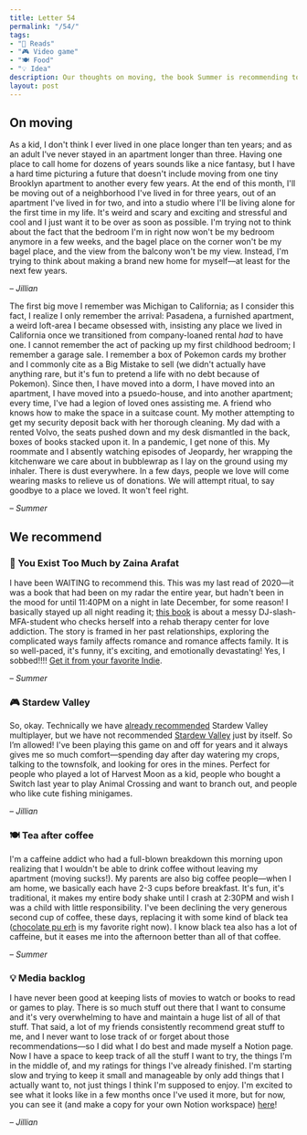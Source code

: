 ```yaml
---
title: Letter 54
permalink: "/54/"
tags:
- "📖 Reads"
- "🎮 Video game"
- "🍽️ Food"
- "💡 Idea"
description: Our thoughts on moving, the book Summer is recommending to everyone she knows, a cozy farming game, a new caffeine strategy, and a list of stuff.
layout: post
---
```


## On moving

As a kid, I don't think I ever lived in one place longer than ten years; and as an adult I've never stayed in an apartment longer than three. Having one place to call home for dozens of years sounds like a nice fantasy, but I have a hard time picturing a future that doesn't include moving from one tiny Brooklyn apartment to another every few years. At the end of this month, I'll be moving out of a neighborhood I've lived in for three years, out of an apartment I've lived in for two, and into a studio where I'll be living alone for the first time in my life. It's weird and scary and exciting and stressful and cool and I just want it to be over as soon as possible. I'm trying not to think about the fact that the bedroom I'm in right now won't be my bedroom anymore in a few weeks, and the bagel place on the corner won't be my bagel place, and the view from the balcony won't be my view. Instead, I'm trying to think about making a brand new home for myself—at least for the next few years.

– *Jillian*

The first big move I remember was Michigan to California; as I consider this fact, I realize I only remember the arrival: Pasadena, a furnished apartment, a weird loft-area I became obsessed with, insisting any place we lived in California once we transitioned from company-loaned rental *had* to have one. I cannot remember the act of packing up my first childhood bedroom; I remember a garage sale. I remember a box of Pokemon cards my brother and I commonly cite as a Big Mistake to sell (we didn't actually have anything rare, but it's fun to pretend a life with no debt because of Pokemon). Since then, I have moved into a dorm, I have moved into an apartment, I have moved into a psuedo-house, and into another apartment; every time, I've had a legion of loved ones assisting me. A friend who knows how to make the space in a suitcase count. My mother attempting to get my security deposit back with her thorough cleaning. My dad with a rented Volvo, the seats pushed down and my desk dismantled in the back, boxes of books stacked upon it. In a pandemic, I get none of this. My roommate and I absently watching episodes of Jeopardy, her wrapping the kitchenware we care about in bubblewrap as I lay on the ground using my inhaler. There is dust everywhere. In a few days, people we love will come wearing masks to relieve us of donations. We will attempt ritual, to say goodbye to a place we loved. It won't feel right.

– *Summer*

## We recommend

### 📖 You Exist Too Much by Zaina Arafat

I have been WAITING to recommend this. This was my last read of 2020—it was a book that had been on my radar the entire year, but hadn't been in the mood for until 11:40PM on a night in late December, for some reason! I basically stayed up all night reading it; [this book](https://books.catapult.co/products/you-exist-too-much-a-novel-by-zaina-arafat) is about a messy DJ-slash-MFA-student who checks herself into a rehab therapy center for love addiction. The story is framed in her past relationships, exploring the complicated ways family affects romance and romance affects family. It is so well-paced, it's funny, it's exciting, and emotionally devastating! Yes, I sobbed!!!!  [Get it from your favorite Indie](https://www.indiebound.org/book/9781948226509).

– *Summer*

### 🎮 Stardew Valley

So, okay. Technically we have [already recommended](https://letterstosummer.com/3) Stardew Valley multiplayer, but we have not recommended [Stardew Valley](https://www.stardewvalley.net) just by itself. So I’m allowed! I've been playing this game on and off for years and it always gives me so much comfort—spending day after day watering my crops, talking to the townsfolk, and looking for ores in the mines. Perfect for people who played a lot of Harvest Moon as a kid, people who bought a Switch last year to play Animal Crossing and want to branch out, and people who like cute fishing minigames.

– *Jillian*

### 🍽️ Tea after coffee

I'm a caffeine addict who had a full-blown breakdown this morning upon realizing that I wouldn't be able to drink coffee without leaving my apartment (moving sucks!). My parents are also big coffee people—when I am home, we basically each have 2-3 cups before breakfast. It's fun, it's traditional, it makes my entire body shake until I crash at 2:30PM and wish I was a child with little responsibility. I've been declining the very generous second cup of coffee, these days, replacing it with some kind of black tea ([chocolate pu erh](https://shop.numitea.com/Chocolate-Puerh/p/NUMIS-10360&c=NumiTeaStore@ByType@Indulgent) is my favorite right now). I know black tea also has a lot of caffeine, but it eases me into the afternoon better than all of that coffee.

– *Summer*

### 💡 Media backlog

I have never been good at keeping lists of movies to watch or books to read or games to play. There is so much stuff out there that I want to consume and it's very overwhelming to have and maintain a huge list of all of that stuff. That said, a lot of my friends consistently recommend great stuff to me, and I never want to lose track of or forget about those recommendations—so I did what I do best and made myself a Notion page. Now I have a space to keep track of all the stuff I want to try, the things I'm in the middle of, and my ratings for things I've already finished. I'm starting slow and trying to keep it small and manageable by only add things that I actually want to, not just things I think I'm supposed to enjoy. I'm excited to see what it looks like in a few months once I've used it more, but for now, you can see it (and make a copy for your own Notion workspace) [here](https://www.notion.so/ff069a9e791345dcb0d4a364bd9a632f)!

– *Jillian*

